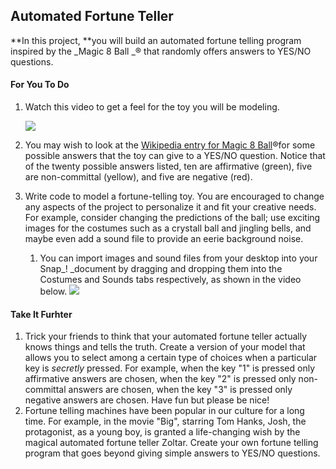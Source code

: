 ## Automated Fortune Teller

**In this project, **you will build an automated fortune telling program inspired by the _Magic 8 Ball _® that randomly offers answers to YES/NO questions.

#### For You To Do

1. Watch this video to get a feel for the toy you will be modeling.

  


   ![](http://bjc.edc.org/bjc-r/img/2-complexity/Magic8Ball_img/AutoFortuneTeller.gif)

2. You may wish to look at the [Wikipedia entry for Magic 8 Ball](https://en.wikipedia.org/wiki/Magic_8-Ball)®for some possible answers that the toy can give to a YES/NO question. Notice that of the twenty possible answers listed, ten are affirmative \(green\), five are non-committal \(yellow\), and five are negative \(red\).

3. Write code to model a fortune-telling toy. You are encouraged to change any aspects of the project to personalize it and fit your creative needs. For example, consider changing the predictions of the ball; use exciting images for the costumes such as a crystall ball and jingling bells, and maybe even add a sound file to provide an eerie background noise.
   1. You can import images and sound files from your desktop into your Snap_! _document by dragging and dropping them into the Costumes and Sounds tabs respectively, as shown in the video below. ![](http://bjc.edc.org/bjc-r/img/2-complexity/Magic8Ball_img/ImageandSoundImport.gif)

#### Take It Furhter

1. Trick your friends to think that your automated fortune teller actually knows things and tells the truth. Create a version of your model that allows you to select among a certain type of choices when a particular key is _secretly_ pressed. For example, when the key "1" is pressed only affirmative answers are chosen, when the key "2" is pressed only non-committal answers are chosen, when the key "3" is pressed only negative answers are chosen. Have fun but please be nice!
2. Fortune telling machines have been popular in our culture for a long time. For example, in the movie "Big", starring Tom Hanks, Josh, the protagonist, as a young boy, is granted a life-changing wish by the magical automated fortune teller Zoltar. Create your own fortune telling program that goes beyond giving simple answers to YES/NO questions.



